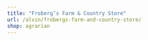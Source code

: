 ```yaml
---
title: "Froberg’s Farm & Country Store"
url: /alvin/frobergs-farm-and-country-store/
shop: agrarian
---
```

